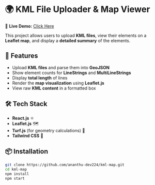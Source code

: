 # 🌍 KML File Uploader & Map Viewer

🚀 **Live Demo:** [Click Here](https://kml-map-flame.vercel.app)  

This project allows users to upload **KML files**, view their elements on a **Leaflet map**, and display a **detailed summary** of the elements.

## 🚀 Features
- Upload **KML files** and parse them into **GeoJSON**
- Show element counts for **LineStrings** and **MultiLineStrings**
- Display **total length** of lines
- Render the **map visualization** using **Leaflet.js**
- View raw **KML content** in a formatted box

## 🛠️ Tech Stack
- **React.js** ⚛️
- **Leaflet.js** 🗺️
- **Turf.js** (for geometry calculations) 📏
- **Tailwind CSS** 💨

## 📦 Installation
```sh
git clone https://github.com/ananthu-dev224/kml-map.git
cd kml-map
npm install
npm start